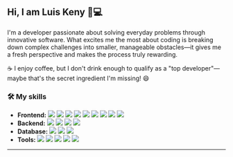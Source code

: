 ## Hi, I am Luis Keny 👋💻
I'm a developer passionate about solving everyday problems through innovative software. What excites me the most about coding is breaking down complex challenges into smaller, manageable obstacles—it gives me a fresh perspective and makes the process truly rewarding.  

☕ I enjoy coffee, but I don't drink enough to qualify as a "top developer"—maybe that's the secret ingredient I'm missing! 😄 

### 🛠️ My skills
<ul>
  <li>
    <strong>Frontend:</strong> 
    <span>
      <img src="https://img.shields.io/badge/-angular-D22128?style=flat-square&logo=angular&logoColor=white"/>
      <img src="https://img.shields.io/badge/-react-0079BF?style=flat-square&logo=react&logoColor=white"/>
      <img src="https://img.shields.io/badge/-Nextjs-000000?style=flat-square&logo=nextdotjs&logoColor=white"/>
      <img src="https://img.shields.io/badge/-Astro-181717?style=flat-square&logo=Astro&logoColor=white"/>
      <img src="https://img.shields.io/badge/-Javascript-F29111?style=flat-square&logo=Javascript&logoColor=white"/>
      <img src="https://img.shields.io/badge/-Typescript-0079BF?style=flat-square&logo=Typescript&logoColor=white"/>
      <img src="https://img.shields.io/badge/-HTML5-E34F26?style=flat-square&logo=HTML5&logoColor=white"/>
      <img src="https://img.shields.io/badge/-CSS3-1572B6?style=flat-square&logo=CSS3&logoColor=white"/>
      <img src="https://img.shields.io/badge/-Tailwind_css-4285F4?style=flat-square&logo=tailwind-css&logoColor=white"/>
    </span>
  </li>
  <li>
    <strong>Backend:</strong> 
    <span>
      <img src="https://img.shields.io/badge/-Spring-42B883?style=flat-square&logo=Spring&logoColor=white"/>
      <img src="https://img.shields.io/badge/-Node-339933?style=flat-square&logo=Node.js&logoColor=white"/>
      <img src="https://img.shields.io/badge/-Java-FA6400?style=flat-square&logo=OpenJDK&logoColor=white"/>
      <img src="https://custom-icon-badges.demolab.com/badge/C%23-4B32C3?style=flat-square&logo=cshrp&logoColor=white"/>
    </span>
  </li>
  <li>
    <strong>Database:</strong> 
    <span>
      <img src="https://img.shields.io/badge/-MySQL-F29111?style=flat-square&logo=MySQL&logoColor=white"/>
      <img src="https://img.shields.io/badge/-Mongodb-08b10b?style=flat-square&logo=Mongodb&logoColor=white"/>
      <img src="https://img.shields.io/badge/-PostgresSQL-4169e1?style=flat-square&logo=postgresql&logoColor=white"/>
    </span>
  </li>
  <li>
    <strong>Tools:</strong> 
    <span>
      <img src="https://img.shields.io/badge/-Github-181717?style=flat-square&logo=GitHub&logoColor=white"/>
      <img src="https://img.shields.io/badge/-Git-F44D27?style=flat-square&logo=Git&logoColor=white"/>
      <img src="https://img.shields.io/badge/-NPM-CB3837?style=flat-square&logo=NPM&logoColor=white"/>
      <img src="https://img.shields.io/badge/-ESLint-4B32C3?style=flat-square&logo=ESLint&logoColor=white"/>
      <img src="https://img.shields.io/badge/-Docker-0079BF?style=flat-square&logo=docker&logoColor=white"/>
    </span>
  </li>
</ul>

---
